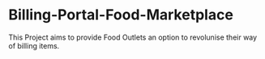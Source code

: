 # Billing-Portal-Food-Marketplace
 This Project aims to provide Food Outlets an option to revolunise their way of billing items.
